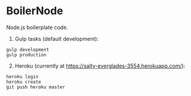 BoilerNode
==========
Node.js boilerplate code.

1. Gulp tasks (default development):
```shell
gulp development
gulp production
```

2. Heroku (currently at https://salty-everglades-3554.herokuapp.com/):
```shell
heroku login
heroku create
git push heroku master
```